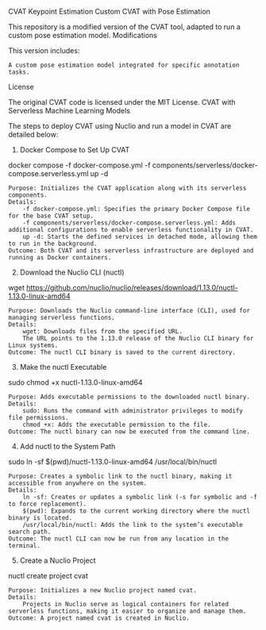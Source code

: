 CVAT Keypoint Estimation
Custom CVAT with Pose Estimation

This repository is a modified version of the CVAT tool, adapted to run a custom pose estimation model.
Modifications

This version includes:

    A custom pose estimation model integrated for specific annotation tasks.

License

The original CVAT code is licensed under the MIT License.
CVAT with Serverless Machine Learning Models

The steps to deploy CVAT using Nuclio and run a model in CVAT are detailed below:
1. Docker Compose to Set Up CVAT

docker compose -f docker-compose.yml -f components/serverless/docker-compose.serverless.yml up -d

    Purpose: Initializes the CVAT application along with its serverless components.
    Details:
        -f docker-compose.yml: Specifies the primary Docker Compose file for the base CVAT setup.
        -f components/serverless/docker-compose.serverless.yml: Adds additional configurations to enable serverless functionality in CVAT.
        up -d: Starts the defined services in detached mode, allowing them to run in the background.
    Outcome: Both CVAT and its serverless infrastructure are deployed and running as Docker containers.

2. Download the Nuclio CLI (nuctl)

wget https://github.com/nuclio/nuclio/releases/download/1.13.0/nuctl-1.13.0-linux-amd64

    Purpose: Downloads the Nuclio command-line interface (CLI), used for managing serverless functions.
    Details:
        wget: Downloads files from the specified URL.
        The URL points to the 1.13.0 release of the Nuclio CLI binary for Linux systems.
    Outcome: The nuctl CLI binary is saved to the current directory.

3. Make the nuctl Executable

sudo chmod +x nuctl-1.13.0-linux-amd64

    Purpose: Adds executable permissions to the downloaded nuctl binary.
    Details:
        sudo: Runs the command with administrator privileges to modify file permissions.
        chmod +x: Adds the executable permission to the file.
    Outcome: The nuctl binary can now be executed from the command line.

4. Add nuctl to the System Path

sudo ln -sf $(pwd)/nuctl-1.13.0-linux-amd64 /usr/local/bin/nuctl

    Purpose: Creates a symbolic link to the nuctl binary, making it accessible from anywhere on the system.
    Details:
        ln -sf: Creates or updates a symbolic link (-s for symbolic and -f to force replacement).
        $(pwd): Expands to the current working directory where the nuctl binary is located.
        /usr/local/bin/nuctl: Adds the link to the system’s executable search path.
    Outcome: The nuctl CLI can now be run from any location in the terminal.

5. Create a Nuclio Project

nuctl create project cvat

    Purpose: Initializes a new Nuclio project named cvat.
    Details:
        Projects in Nuclio serve as logical containers for related serverless functions, making it easier to organize and manage them.
    Outcome: A project named cvat is created in Nuclio.
